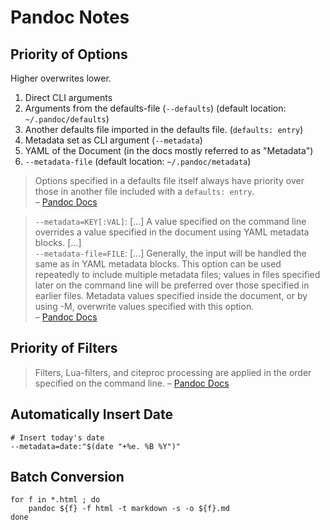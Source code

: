# Pandoc Notes

## Priority of Options

Higher overwrites lower.

1. Direct CLI arguments
2. Arguments from the defaults-file (`--defaults`) (default location: `~/.pandoc/defaults`)
3. Another defaults file imported in the defaults file. (`defaults: entry`)
4. Metadata set as CLI argument (`--metadata`)
5. YAML of the Document (in the docs mostly referred to as "Metadata")
6. `--metadata-file` (default location: `~/.pandoc/metadata`)

> Options specified in a defaults file itself always have priority over those in another file included with a `defaults: entry`.  
> – [Pandoc Docs](https://pandoc.org/MANUAL.html#defaults-files)

> `--metadata=KEY[:VAL]`: […] A value specified on the command line overrides a value specified in the document using YAML metadata blocks. […]  
> `--metadata-file=FILE`: […] Generally, the input will be handled the same as in YAML metadata blocks. This option can be used repeatedly to include multiple metadata files; values in files specified later on the command line will be preferred over those specified in earlier files. Metadata values specified inside the document, or by using -M, overwrite values specified with this option.  
> – [Pandoc Docs](https://pandoc.org/MANUAL.html#option--metadata)

## Priority of Filters
> Filters, Lua-filters, and citeproc processing are applied in the order specified on the command line.
> – [Pandoc Docs](https://pandoc.org/MANUAL.html#option--filter)

## Automatically Insert Date

```shell
# Insert today's date
--metadata=date:"$(date "+%e. %B %Y")"
```

## Batch Conversion

```shell
for f in *.html ; do 
	pandoc ${f} -f html -t markdown -s -o ${f}.md
done
```
